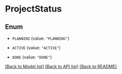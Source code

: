 # ProjectStatus

## Enum


* `PLANNING` (value: `"PLANNING"`)

* `ACTIVE` (value: `"ACTIVE"`)

* `DONE` (value: `"DONE"`)


[[Back to Model list]](../README.md#documentation-for-models) [[Back to API list]](../README.md#documentation-for-api-endpoints) [[Back to README]](../README.md)


